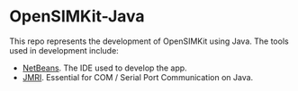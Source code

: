 OpenSIMKit-Java
===============

This repo represents the development of OpenSIMKit using Java. The tools used in development include:

* [NetBeans](http://netbeans.org/). The IDE used to develop the app.
* [JMRI](http://sourceforge.net/apps/trac/jmri/). Essential for COM / Serial Port Communication on Java.